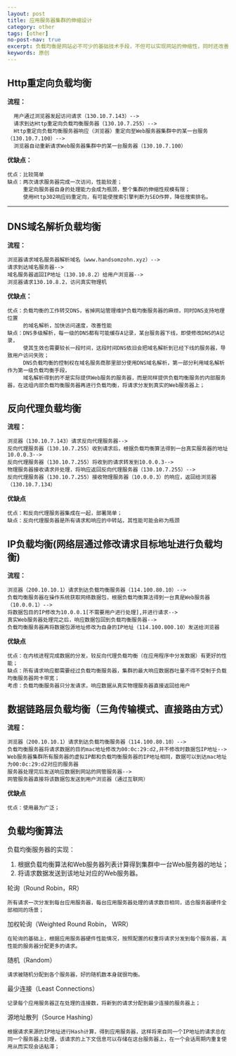```yaml
---
layout: post
title: 应用服务器集群的伸缩设计
category: other
tags: [other]
no-post-nav: true
excerpt: 负载均衡是网站必不可少的基础技术手段，不但可以实现网站的伸缩性，同时还改善网站的性能。
keywords: 原创
---
```


## Http重定向负载均衡

**流程：**
 
	  用户通过浏览器发起访问请求（130.10.7.143）-->
      请求到达Http重定向负载均衡服务器（130.10.7.255）-->
	  Http重定向负载均衡服务器响应（浏览器）重定向至Web服务器集群中的某一台服务（130.10.7.100）-->
	  浏览器自动重新请求Web服务器集群中的某一台服务器（130.10.7.100）
**优缺点：**

	优点：比较简单
	缺点：两次请求服务器完成一次访问，性能较差；
		 重定向服务器自身的处理能力会成为瓶颈，整个集群的伸缩性规模有限；
		 使用Http302响应码重定向，有可能使搜索引擎判断为SEO作弊，降低搜索排名。


---

## DNS域名解析负载均衡
**流程：**

	浏览器请求域名服务器解析域名（www.handsomzohn.xyz）-->
	请求到达域名服务器-->
    域名服务器返回IP地址（130.10.8.2）给用户浏览器-->
    浏览器请求130.10.8.2，访问真实物理机

**优缺点：**

	优点：负载均衡的工作转交DNS，省掉网站管理维护负载均衡服务器的麻烦，同时DNS支持地理位置
		 的域名解析，加快访问速度，改善性能
	缺点：DNS多级解析，每一级的DNS都有可能缓存A记录，某台服务器下线，即使修改DNS的A记录，
		 使其生效也需要较长一段时间，这段时间DNS依旧会把域名解析到已经下线的服务器，导致用户访问失败；
		 DNS负载均衡的控制权在域名服务商那里部分使用DNS域名解析，第一部分利用域名解析作为第一级负载均衡手段，
		 域名解析得到的不是实际提供Web服务的服务器，而是同样提供负载均衡服务的内部服务器，在这组内部负载均衡服务器再进行负载均衡，将请求分发到真实的Web服务器上；

## 反向代理负载均衡

**流程：**

	浏览器（130.10.7.143）请求反向代理服务器-->
	反向代理服务器（130.10.7.255）收到请求后，根据负载均衡算法得到一台真实服务器的地址10.0.0.3-->
    反向代理服务器（130.10.7.255）将收到的请求转发到10.0.0.3-->
    物理服务器接收请求并处理，将响应返回反向代理服务器（130.10.7.255）-->
    反向代理服务器（130.10.7.255）接收物理服务器（10.0.0.3）的响应，返回给浏览器（130.10.7.134）

**优缺点**

	优点：和反向代理服务器集成在一起，部署简单；
	缺点：反向代理服务器是所有请求和响应的中转站，其性能可能会称为瓶颈


## IP负载均衡(网络层通过修改请求目标地址进行负载均衡)

**流程：**

	浏览器（200.10.10.1）请求到达负载均衡服务器（114.100.80.10）-->
    负载均衡服务器在操作系统获取网络数据包，根据负载均衡算法得到一台真是Web服务器（10.0.0.1）-->
    将数据包目的IP修改为10.0.0.1[不需要用户进行处理],并进行请求-->
    真实Web服务器处理完之后，响应数据包回到负载均衡服务器-->
    负载均衡服务器再将数据包源地址修改为自身的IP地址（114.100.800.10）发送给浏览器

**优缺点**

	优点：在内核进程完成数据的分发，较反向代理负载均衡（在应用程序中分发数据）有更好的性能；
	缺点：所有请求响应都需要经过负载均衡服务器，集群的最大响应数据吞吐量不得不受制于负载均衡服务器网卡带宽；
	考虑：负载均衡服务器只分发请求，响应数据从真实物理服务器直接返回给用户

## 数据链路层负载均衡（三角传输模式、直接路由方式）

**流程：**

	浏览器（200.10.10.1）请求到达负载均衡服务器（114.100.80.10）-->
    负载均衡服务器将请求数据的目的mac地址修改为00:0c:29:d2,并不修改时数据包IP地址-->
    Web服务器集群所有服务器的虚拟IP都和负载均衡服务器的IP地址相同，数据可以到达mac地址为00:0c:29:d2对应的服务器
    服务器处理完后发送响应数据到网站的网管服务器-->
    网管服务器直接将该数据包发送到用户浏览器（通过互联网）

**优缺点**

	优点：使用最为广泛；


## 负载均衡算法

负载均衡服务器的实现：
1. 根据负载均衡算法和Web服务器列表计算得到集群中一台Web服务器的地址；
2. 将请求数据发送到该地址对应的Web服务器。

轮询（Round Robin，RR）

	所有请求一次分发到每台应用服务器，每台应用服务器处理的请求数目相同，适合服务器硬件全部相同的场景；

加权轮询（Weighted Round Robin， WRR）

	在轮询的基础上，根据应用服务器硬件性能情况，按照配置的权重将请求分发到每个服务器，高性能的服务器分配更多的请求。

随机（Random）

	请求被随机分配到各个服务器，好的随机数本身就很均衡。
最少连接（Least Connections）

	记录每个应用服务器正在处理的连接数，将新到的请求分配到最少连接的服务器上；
源地址散列（Source Hashing）

	根据请求来源的IP地址进行Hash计算，得到应用服务器，这样将来自同一个IP地址的请求总在同一个服务器上处理，该请求的上下文信息可以存储在这台服务器上，在一个会话周期内重复使用从而实现会话粘滞；